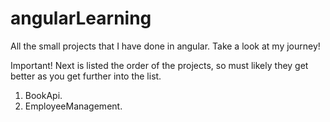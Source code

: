 # angularLearning
All the small projects that I have done in angular. Take a look at my journey!

Important!
Next is listed the order of the projects, so must likely they get better as you get further into the list.

1. BookApi.
2. EmployeeManagement.
